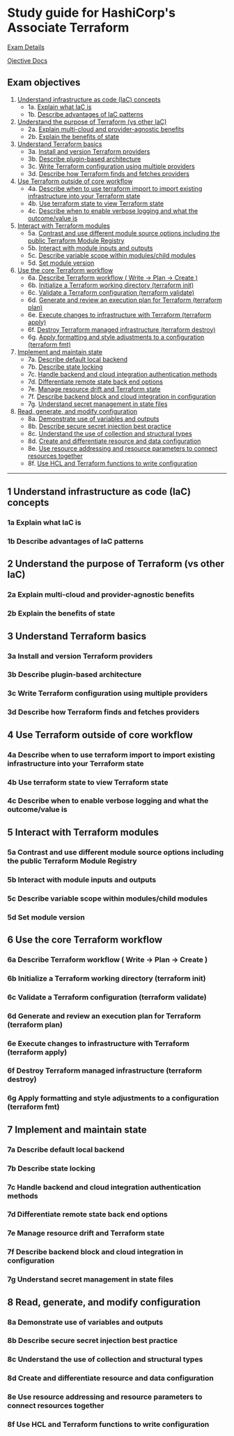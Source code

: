 # Study guide for HashiCorp's Associate Terraform

[Exam Details](https://www.hashicorp.com/certification/terraform-associate)

[Ojective Docs](https://developer.hashicorp.com/terraform/tutorials/certification-003/associate-review-003)

## Exam objectives

1. [Understand infrastructure as code (IaC) concepts](#1-understand-infrastructure-as-code-iac-concepts)
	- 1a. [Explain what IaC is](#1a-explain-what-iac-is)
	- 1b. [Describe advantages of IaC patterns](#1b-describe-advantages-of-iac-patterns)
2. [Understand the purpose of Terraform (vs other IaC)](#2-understand-the-purpose-of-terraform-vs-other-iac)
	- 2a. [Explain multi-cloud and provider-agnostic benefits](#2a-explain-multi-cloud-and-provider-agnostic-benefits)
	- 2b. [Explain the benefits of state](#2b-explain-the-benefits-of-state)
3. [Understand Terraform basics](#3-understand-terraform-basics)
	- 3a. [Install and version Terraform providers](#3a-install-and-version-terraform-providers)
	- 3b. [Describe plugin-based architecture](#3b-describe-plugin-based-architecture)
	- 3c. [Write Terraform configuration using multiple providers](#3c-write-terraform-configuration-using-multiple-providers)
	- 3d. [Describe how Terraform finds and fetches providers](#3d-describe-how-terraform-finds-and-fetches-providers)
4. [Use Terraform outside of core workflow](#4-use-terraform-outside-of-core-workflow)
	- 4a. [Describe when to use terraform import to import existing infrastructure into your Terraform state](#4a-describe-when-to-use-terraform-import-to-import-existing-infrastructure-into-your-terraform-state)
	- 4b. [Use terraform state to view Terraform state](#4b-use-terraform-state-to-view-terraform-state)
	- 4c. [Describe when to enable verbose logging and what the outcome/value is](#4c-describe-when-to-enable-verbose-logging-and-what-the-outcomevalue-is)
5. [Interact with Terraform modules](#5-interact-with-terraform-modules)
	- 5a. [Contrast and use different module source options including the public Terraform Module Registry](#5a-contrast-and-use-different-module-source-options-including-the-public-terraform-module-registry)
	- 5b. [Interact with module inputs and outputs](#5b-interact-with-module-inputs-and-outputs)
	- 5c. [Describe variable scope within modules/child modules](#5c-describe-variable-scope-within-moduleschild-modules)
	- 5d. [Set module version](#5d-set-module-version)
6. [Use the core Terraform workflow](#6-use-the-core-terraform-workflow)
	- 6a. [Describe Terraform workflow ( Write -> Plan -> Create )](#6a-describe-terraform-workflow--write---plan---create-)
	- 6b. [Initialize a Terraform working directory (terraform init)](#6b-initialize-a-terraform-working-directory-terraform-init)
	- 6c. [Validate a Terraform configuration (terraform validate)](#6c-validate-a-terraform-configuration-terraform-validate)
	- 6d. [Generate and review an execution plan for Terraform (terraform plan)](#6d-generate-and-review-an-execution-plan-for-terraform-terraform-plan)
	- 6e. [Execute changes to infrastructure with Terraform (terraform apply)](#6e-execute-changes-to-infrastructure-with-terraform-terraform-apply)
	- 6f. [Destroy Terraform managed infrastructure (terraform destroy)](#6f-destroy-terraform-managed-infrastructure-terraform-destroy)
	- 6g. [Apply formatting and style adjustments to a configuration (terraform fmt)](#6g-apply-formatting-and-style-adjustments-to-a-configuration-terraform-fmt)
7. [Implement and maintain state](#7-implement-and-maintain-state)
	- 7a. [Describe default local backend](#7a-describe-default-local-backend)
	- 7b. [Describe state locking](#7b-describe-state-locking)
	- 7c. [Handle backend and cloud integration authentication methods](#7c-handle-backend-and-cloud-integration-authentication-methods)
	- 7d. [Differentiate remote state back end options](#7d-differentiate-remote-state-back-end-options)
	- 7e. [Manage resource drift and Terraform state](#7e-manage-resource-drift-and-terraform-state)
	- 7f. [Describe backend block and cloud integration in configuration](#7f-describe-backend-block-and-cloud-integration-in-configuration)
	- 7g. [Understand secret management in state files](#7g-understand-secret-management-in-state-files)
8. [Read, generate, and modify configuration](#8-read,-generate,-and-modify-configuration)
	- 8a. [Demonstrate use of variables and outputs](#8a-demonstrate-use-of-variables-and-outputs)
	- 8b. [Describe secure secret injection best practice](#8b-describe-secure-secret-injection-best-practice)
	- 8c. [Understand the use of collection and structural types](#8c-understand-the-use-of-collection-and-structural-types)
	- 8d. [Create and differentiate resource and data configuration](#8d-create-and-differentiate-resource-and-data-configuration)
	- 8e. [Use resource addressing and resource parameters to connect resources together](#8e-use-resource-addressing-and-resource-parameters-to-connect-resources-together)
	- 8f. [Use HCL and Terraform functions to write configuration](#8f-use-hcl-and-terraform-functions-to-write-configuration)

---

## 1 Understand infrastructure as code (IaC) concepts
### 1a Explain what IaC is
### 1b Describe advantages of IaC patterns
## 2 Understand the purpose of Terraform (vs other IaC)
### 2a Explain multi-cloud and provider-agnostic benefits
### 2b Explain the benefits of state
## 3 Understand Terraform basics
### 3a Install and version Terraform providers
### 3b Describe plugin-based architecture
### 3c Write Terraform configuration using multiple providers
### 3d Describe how Terraform finds and fetches providers
## 4 Use Terraform outside of core workflow
### 4a Describe when to use terraform import to import existing infrastructure into your Terraform state
### 4b Use terraform state to view Terraform state
### 4c Describe when to enable verbose logging and what the outcome/value is
## 5 Interact with Terraform modules
### 5a Contrast and use different module source options including the public Terraform Module Registry
### 5b Interact with module inputs and outputs
### 5c Describe variable scope within modules/child modules
### 5d Set module version
## 6 Use the core Terraform workflow
### 6a Describe Terraform workflow ( Write -> Plan -> Create )
### 6b Initialize a Terraform working directory (terraform init)
### 6c Validate a Terraform configuration (terraform validate)
### 6d Generate and review an execution plan for Terraform (terraform plan)
### 6e Execute changes to infrastructure with Terraform (terraform apply)
### 6f Destroy Terraform managed infrastructure (terraform destroy)
### 6g Apply formatting and style adjustments to a configuration (terraform fmt)
## 7 Implement and maintain state
### 7a Describe default local backend
### 7b Describe state locking
### 7c Handle backend and cloud integration authentication methods
### 7d Differentiate remote state back end options
### 7e Manage resource drift and Terraform state
### 7f Describe backend block and cloud integration in configuration
### 7g Understand secret management in state files
## 8 Read, generate, and modify configuration
### 8a Demonstrate use of variables and outputs
### 8b Describe secure secret injection best practice
### 8c Understand the use of collection and structural types
### 8d Create and differentiate resource and data configuration
### 8e Use resource addressing and resource parameters to connect resources together
### 8f Use HCL and Terraform functions to write configuration
